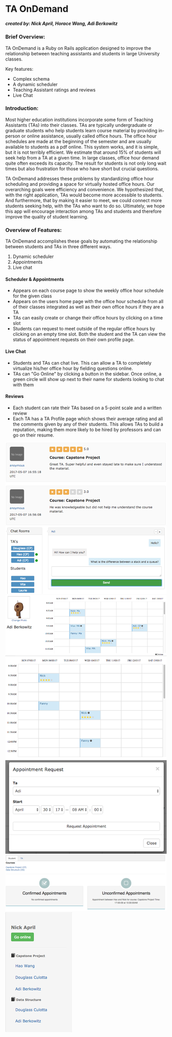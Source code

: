 # TA OnDemand 
##### *created by: Nick April, Horace Wang, Adi Berkowitz*

### Brief Overview:
TA OnDemand is a Ruby on Rails application designed to improve the relationship between teaching assistants and students in large University classes. 

Key features:
* Complex schema
* A dynamic scheduler
* Teaching Assistant ratings and reviews
* Live Chat

### Introduction:

Most higher education institutions incorporate some form of Teaching Assistants (TAs) into their classes. TAs are typically undergraduate or graduate students who help students learn course material by providing in-person or online assistance, usually called office hours. The office hour schedules are made at the beginning of the semester and are usually available to students as a pdf online. This system works, and it is simple, but it is not terribly efficient. We estimate that around 15% of students will seek help from a TA at a given time. In large classes, office hour demand quite often exceeds its capacity. The result for students is not only long wait times but also frustration for those who have short but crucial questions. 

TA OnDemand addresses these problems by standardizing office hour scheduling and providing a space for virtually hosted office hours. Our overarching goals were efficiency and convenience. We hypothesized that, with the right application, TAs would become more accessible to students. And furthermore, that by making it easier to meet, we could connect more students seeking help, with the TAs who want to do so. Ultimately, we hope this app will encourage interaction among TAs and students and therefore improve the quality of student learning.

### Overview of Features:

TA OnDemand accomplishes these goals by automating the relationship between students and TAs in three different ways.

1. Dynamic scheduler
2. Appointments
3. Live chat

#### Scheduler & Appointments
- Appears on each course page to show the weekly office hour schedule for the given class
- Appears on the users home page with the office hour schedule from all of their classes integrated as well as their own office hours if they are a TA
- TAs can easily create or change their office hours by clicking on a time slot
- Students can request to meet outside of the regular office hours by clicking on an empty time slot. Both the student and the TA can view the status of appointment requests on their own profile page.

#### Live Chat
- Students and TAs can chat live. This can allow a TA to completely virtualize his/her office hour by fielding questions online.
- TAs can "Go Online" by clicking a button in the sidebar. Once online, a green circle will show up next to their name for students looking to chat with them

#### Reviews
- Each student can rate their TAs based on a 5-point scale and a written review
- Each TA has a TA Profile page which shows their average rating and all the comments given by any of their students. This allows TAs to build a reputation, making them more likely to be hired by professors and can go on their resume.

![image](app/assets/images/reviews.png)
![image](app/assets/images/chat.png)
![image](app/assets/images/schedule1.png)
![image](app/assets/images/schedule2.png)
![image](app/assets/images/apntmnt.png)
![image](app/assets/images/appointment-confirm.png)
![image](app/assets/images/sidebar.png)


